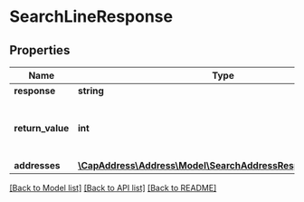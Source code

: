 # SearchLineResponse

## Properties
Name | Type | Description | Notes
------------ | ------------- | ------------- | -------------
**response** | **string** |  | [optional] 
**return_value** | **int** | Un entier correspondant au code de retour du traitement | [optional] 
**addresses** | [**\CapAddress\Address\Model\SearchAddressResponseAddresses**](SearchAddressResponseAddresses.md) |  | [optional] 

[[Back to Model list]](../README.md#documentation-for-models) [[Back to API list]](../README.md#documentation-for-api-endpoints) [[Back to README]](../README.md)



